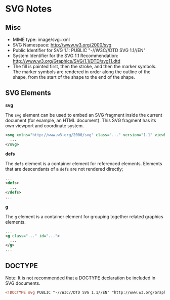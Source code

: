 # SVG Notes


## Misc

* MIME type: image/svg+xml
* SVG Namespace: http://www.w3.org/2000/svg
* Public Identifier for SVG 1.1: PUBLIC "-//W3C//DTD SVG 1.1//EN"
* System Identifier for the SVG 1.1 Recommendation:
  http://www.w3.org/Graphics/SVG/1.1/DTD/svg11.dtd
* The fill is painted first, then the stroke, and then the marker symbols.  The
  marker symbols are rendered in order along the outline of the shape, from the
  start of the shape to the end of the shape.


## SVG Elements

**svg**

The `svg` element can be used to embed an SVG fragment inside the current
document (for example, an HTML document).  This SVG fragment has its own
viewport and coordinate system.

```svg
<svg xmlns="http://www.w3.org/2000/svg" class="..." version="1.1" viewBox="0 0 100 50">
  ...
</svg>
```

**defs**

The `defs` element is a container element for referenced elements.  Elements
that are descendants of a `defs` are not rendered directly;

```svg
...
<defs>
  ...
</defs>
...
```

**g**

The `g` element is a container element for grouping together related graphics
elements.

```svg
...
<g class="..." id="...">
  ...
</g>
...
```


## DOCTYPE

Note:  It is not recommended that a DOCTYPE declaration be included in SVG
documents.

```xml
<!DOCTYPE svg PUBLIC "-//W3C//DTD SVG 1.1//EN" "http://www.w3.org/Graphics/SVG/1.1/DTD/svg11.dtd">
```
